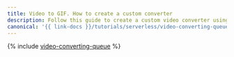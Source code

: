 ```yaml
---
title: Video to GIF. How to create a custom converter
description: Follow this guide to create a custom video converter using the FFmpeg utility and {{ message-queue-full-name }}. This guide is intended for Linux and macOS users.
canonical: '{{ link-docs }}/tutorials/serverless/video-converting-queue'
---
```


{% include [video-converting-queue](../../_tutorials/serverless/video-converting-queue.md) %}
